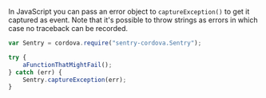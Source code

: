 In JavaScript you can pass an error object to `captureException()` to get it captured
as event.  Note that it's possible to throw strings as errors in which case no traceback
can be recorded.

```javascript
var Sentry = cordova.require("sentry-cordova.Sentry");

try {
    aFunctionThatMightFail();
} catch (err) {
    Sentry.captureException(err);
}
```
